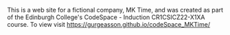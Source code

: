 This is a web site for a fictional company, MK Time, and was created as part of the Edinburgh College's CodeSpace - Induction CR1CSICZ22-X1XA course.
To view visit https://gurgeasson.github.io/codeSpace_MKTime/
